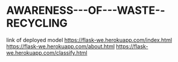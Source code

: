 # AWARENESS---OF---WASTE--RECYCLING
link of deployed model
https://flask-we.herokuapp.com/index.html
https://flask-we.herokuapp.com/about.html
https://flask-we.herokuapp.com/classify.html
